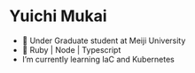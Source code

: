 # Yuichi Mukai

- 📝 Under Graduate student at Meiji University
- 🌚 Ruby | Node | Typescript
- I’m currently learning IaC and Kubernetes
